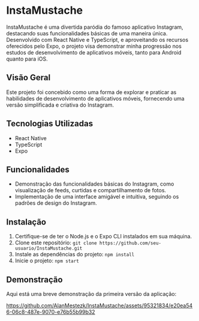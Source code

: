 # InstaMustache

InstaMustache é uma divertida paródia do famoso aplicativo Instagram, destacando suas funcionalidades básicas de uma maneira única. Desenvolvido com React Native e TypeScript, e aproveitando os recursos oferecidos pelo Expo, o projeto visa demonstrar minha progressão nos estudos de desenvolvimento de aplicativos móveis, tanto para Android quanto para iOS.

## Visão Geral

Este projeto foi concebido como uma forma de explorar e praticar as habilidades de desenvolvimento de aplicativos móveis, fornecendo uma versão simplificada e criativa do Instagram.

## Tecnologias Utilizadas

- React Native
- TypeScript
- Expo

## Funcionalidades

- Demonstração das funcionalidades básicas do Instagram, como visualização de feeds, curtidas e compartilhamento de fotos.
- Implementação de uma interface amigável e intuitiva, seguindo os padrões de design do Instagram.

## Instalação

1. Certifique-se de ter o Node.js e o Expo CLI instalados em sua máquina.
2. Clone este repositório: `git clone https://github.com/seu-usuario/InstaMustache.git`
3. Instale as dependências do projeto: `npm install`
4. Inicie o projeto: `npm start`

## Demonstração

Aqui está uma breve demonstração da primeira versão da aplicação:

https://github.com/AlanMestezk/InstaMustache/assets/95321834/e20ea546-06c8-487e-9070-e76b55b99b32

